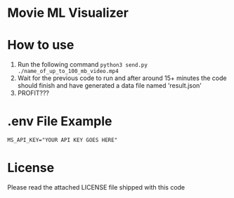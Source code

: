 # Movie ML Visualizer

# How to use
1. Run the following command ```python3 send.py ./name_of_up_to_100_mb_video.mp4```
2. Wait for the previous code to run and after around 15+ minutes the code should finish and have generated a data file named 'result.json'
3. PROFIT???

# .env File Example
```
MS_API_KEY="YOUR API KEY GOES HERE"
```
# License
Please read the attached LICENSE file shipped with this code
